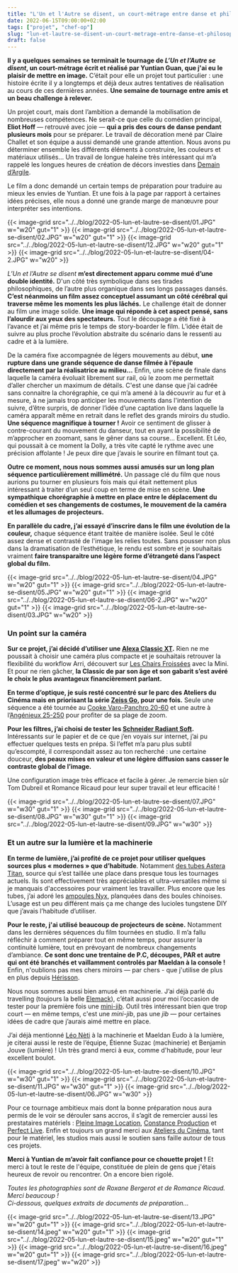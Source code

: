 ```yaml
---
title: "L'Un et l'Autre se disent, un court-métrage entre danse et philosophie"
date: 2022-06-15T09:00:00+02:00
tags: ["projet", "chef-op"]
slug: "lun-et-lautre-se-disent-un-court-metrage-entre-danse-et-philosophie"
draft: false
---
```


**Il y a quelques semaines se terminait le tournage de *L’Un et l’Autre se disent*, un court-métrage écrit et réalisé par Yuntian Guan, que j'ai eu le plaisir de mettre en image.** C’était pour elle un projet tout particulier : une histoire écrite il y a longtemps et déjà deux autres tentatives de réalisation au cours de ces dernières années. **Une semaine de tournage entre amis et un beau challenge à relever.**

Un projet court, mais dont l’ambition a demandé la mobilisation de nombreuses compétences. Ne serait-ce que celle du comédien principal, **Eliot Hoff** — retrouvé avec joie — **qui a pris des cours de danse pendant plusieurs mois** pour se préparer. Le travail de décoration mené par Claire Challet et son équipe a aussi demandé une grande attention. Nous avons pu déterminer ensemble les différents éléments à construire, les couleurs et matériaux utilisés… Un travail de longue haleine très intéressant qui m’a rappelé les longues heures de création de décors investies dans [Demain d’Argile](https://lucamailhol.com/2019/12/fin-de-tournage-pour-demain-d-argile/).

Le film a donc demandé un certain temps de préparation pour traduire au mieux les envies de Yuntian. Et une fois à la page par rapport à certaines idées précises, elle nous a donné une grande marge de manœuvre pour interpréter ses intentions.

{{< image-grid src="../../blog/2022-05-lun-et-lautre-se-disent/01.JPG" w="w20" gut="1" >}}
{{< image-grid src="../../blog/2022-05-lun-et-lautre-se-disent/02.JPG" w="w20" gut="1" >}}
{{< image-grid src="../../blog/2022-05-lun-et-lautre-se-disent/12.JPG" w="w20" gut="1" >}}
{{< image-grid src="../../blog/2022-05-lun-et-lautre-se-disent/04-2.JPG" w="w20" >}}

*L’Un et l’Autre se disent* **m’est directement apparu comme mué d’une double identité.** D'un côté très symbolique dans ses tirades philosophiques, de l’autre plus organique dans ses longs passages dansés. **C’est néanmoins un film assez conceptuel assumant un côté cérébral qui traverse même les moments les plus lâchés.** Le challenge était de donner au film une image solide. **Une image qui réponde à cet aspect pensé, sans l’alourdir aux yeux des spectateurs.** Tout le découpage a été fixé à l’avance et j’ai même pris le temps de story-boarder le film. L’idée était de suivre au plus proche l’évolution abstraite du scénario dans le ressenti au cadre et à la lumière.

De la caméra fixe accompagnée de légers mouvements au début, **une rupture dans une grande séquence de danse filmée à l’épaule directement par la réalisatrice au milieu…** Enfin, une scène de finale dans laquelle la caméra évoluait librement sur rail, où le zoom me permettait d’aller chercher un maximum de détails. C'est une danse que j’ai cadrée sans connaitre la chorégraphie, ce qui m’a amené à la découvrir au fur et à mesure, à ne jamais trop anticiper les mouvements dans l'intention de suivre, d’être surpris, de donner l’idée d’une captation live dans laquelle la caméra apparaît même en retrait dans le reflet des grands miroirs du studio. **Une séquence magnifique à tourner !** Avoir ce sentiment de glisser à contre-courant du mouvement du danseur, tout en ayant la possibilité de m’approcher en zoomant, sans le gêner dans sa course… Excellent. Et Léo, qui poussait à ce moment la Dolly, a très vite capté le rythme avec une précision affolante ! Je peux dire que j’avais le sourire en filmant tout ça.

**Outre ce moment, nous nous sommes aussi amusés sur un long plan séquence particulièrement millimétré.** Un passage clé du film que nous aurions pu tourner en plusieurs fois mais qui était nettement plus intéressant à traiter d’un seul coup en terme de mise en scène. **Une sympathique chorégraphie à mettre en place entre le déplacement du comédien et ses changements de costumes, le mouvement de la caméra et les allumages de projecteurs.**

**En parallèle du cadre, j’ai essayé d’inscrire dans le film une évolution de la couleur,** chaque séquence étant traitée de manière isolée. Seul le côté assez dense et contrasté de l'image les relies toutes. Sans pousser non plus dans la dramatisation de l’esthétique, le rendu est sombre et je souhaitais vraiment **faire transparaitre une légère forme d’étrangeté dans l’aspect global du film.**

{{< image-grid src="../../blog/2022-05-lun-et-lautre-se-disent/04.JPG" w="w20" gut="1" >}}
{{< image-grid src="../../blog/2022-05-lun-et-lautre-se-disent/05.JPG" w="w20" gut="1" >}}
{{< image-grid src="../../blog/2022-05-lun-et-lautre-se-disent/06-2.JPG" w="w20" gut="1" >}}
{{< image-grid src="../../blog/2022-05-lun-et-lautre-se-disent/03.JPG" w="w20" >}}

### Un point sur la caméra

**Sur ce projet, j’ai décidé d’utiliser une [Alexa Classic XT](https://fr.wikipedia.org/wiki/Arri_Alexa).** Rien ne me poussait à choisir une caméra plus compacte et je souhaitais retrouver la flexibilité du workflow Arri, découvert sur [Les Chairs Froissées](https://lucamailhol.com/2020/09/les-chairs-froissees-tournage-en-exterieur-dans-le-morvan/) avec la Mini. Et pour ne rien gâcher, **la Classic de par son âge et son gabarit s’est avéré le choix le plus avantageux financièrement parlant.**

**En terme d’optique, je suis resté concentré sur le parc des Ateliers du Cinéma mais en priorisant la série [Zeiss Go](https://www.direct-digital.com/fr-fr/louer/carl-zeiss-go-5-lenses-set-pl-mount-t13), pour une fois.** Seule une séquence a été tournée au [Cooke Varo-Panchro 20-60](https://www.movietech.co.uk/equipment/lenses/zoom-lenses/cooke-varo-panchro-20-60/) et une autre à l’[Angénieux 25-250](http://www.neoncam.fr/neoncam/angenieux-hp-25-250mm-t3-7/fr/) pour profiter de sa plage de zoom.

**Pour les filtres, j’ai choisi de tester les [Schneider Radiant Soft](https://schneiderkreuznach.com/application/files/3416/3047/5832/FS_Radiant_Soft-092021.pdf).** Intéressants sur le papier et de ce que j’en voyais sur internet, j’ai pu effectuer quelques tests en prépa. Si l’effet m’a paru plus subtil qu’escompté, il correspondait assez au ton recherché : une certaine douceur, **des peaux mises en valeur et une légère diffusion sans casser le contraste global de l’image.**

Une configuration image très efficace et facile à gérer. Je remercie bien sûr Tom Dubreil et Romance Ricaud pour leur super travail et leur efficacité !

{{< image-grid src="../../blog/2022-05-lun-et-lautre-se-disent/07.JPG" w="w30" gut="1" >}}
{{< image-grid src="../../blog/2022-05-lun-et-lautre-se-disent/08.JPG" w="w30" gut="1" >}}
{{< image-grid src="../../blog/2022-05-lun-et-lautre-se-disent/09.JPG" w="w30" >}}

### Et un autre sur la lumière et la machinerie

**En terme de lumière, j’ai profité de ce projet pour utiliser quelques sources plus « modernes » que d’habitude**. Notamment [des tubes Astera Titan](https://astera-led.com/fr/products/titan/), source qui s’est taillée une place dans presque tous les tournages actuels. Ils sont effectivement très appréciables et ultra-versatiles même si je manquais d'accessoires pour vraiment les travailler. Plus encore que les tubes, j’ai adoré les [ampoules Nyx](https://astera-led.com/fr/products/nyx-bulb/), planquées dans des boules chinoises. L’usage est un peu différent mais ça me change des lucioles tungstene DIY que j’avais l’habitude d’utiliser.

**Pour le reste, j'ai utilisé beaucoup de projecteurs de scène.** Notamment dans les dernières séquences du film tournées en studio. Il m’a fallu réfléchir à comment préparer tout en même temps, pour assurer la continuité lumière, tout en prévoyant de nombreux changements d’ambiance. **Ce sont donc une trentaine de P.C, découpes, PAR et autre qui ont été branchés et vaillamment controlés par Maeldan à la console !** Enfin, n'oublions pas mes chers miroirs — par chers - que j'utilise de plus en plus depuis [Hérisson](https://lucamailhol.com/2021/08/un-long-metrage-en-deux-semaines-retour-a-herisson/).

Nous nous sommes aussi bien amusé en machinerie. J’ai déjà parlé du travelling (toujours la belle [Elemack](https://fr.wikipedia.org/wiki/Elemack)), c’était aussi pour moi l’occasion de tester pour la première fois une [mini-jib](https://www.movietech.de/en/products/camera-crane-and-jibs/mini-jib/). Outil très intéressant bien que trop court — en même temps, c'est une *mini-jib*, pas une *jib* — pour certaines idées de cadre que j’aurais aimé mettre en place.

J’ai déjà mentionné [Léo Nèti](https://lucamailhol.com/2021/08/un-long-metrage-en-deux-semaines-retour-a-herisson/) à la machinerie et Maeldan Eudo à la lumière, je citerai aussi le reste de l’équipe, Étienne Suzac (machinerie) et Benjamin Jouve (lumière) ! Un très grand merci à eux, comme d'habitude, pour leur excellent boulot.

{{< image-grid src="../../blog/2022-05-lun-et-lautre-se-disent/10.JPG" w="w30" gut="1" >}}
{{< image-grid src="../../blog/2022-05-lun-et-lautre-se-disent/11.JPG" w="w30" gut="1" >}}
{{< image-grid src="../../blog/2022-05-lun-et-lautre-se-disent/06.JPG" w="w30" >}}

Pour ce tournage ambitieux mais dont la bonne préparation nous aura permis de le voir se dérouler sans accros, il s’agit de remercier aussi les prestataires matériels : [Pleine Image Location](https://www.pleineimage-loc.com), [Constance Production](http://www.constanceprod.com) et [Perfect Live](https://perfect-live.com). Enfin et toujours un grand merci aux [Ateliers du Cinéma](https://ateliersducinema.org), tant pour le matériel, les studios mais aussi le soutien sans faille autour de tous ces projets.

**Merci à Yuntian de m’avoir fait confiance pour ce chouette projet !** Et merci à tout le reste de l'équipe, constituée de plein de gens que j'étais heureux de revoir ou rencontrer. On a encore bien rigolé.

*Toutes les photographies sont de Roxane Bergerot et de Romance Ricaud. Merci beaucoup !*  
*Ci-dessous, quelques extraits de documents de préparation...*

{{< image-grid src="../../blog/2022-05-lun-et-lautre-se-disent/13.JPG" w="w20" gut="1" >}}
{{< image-grid src="../../blog/2022-05-lun-et-lautre-se-disent/14.jpeg" w="w20" gut="1" >}}
{{< image-grid src="../../blog/2022-05-lun-et-lautre-se-disent/15.jpeg" w="w20" gut="1" >}}
{{< image-grid src="../../blog/2022-05-lun-et-lautre-se-disent/16.jpeg" w="w20" gut="1" >}}
{{< image-grid src="../../blog/2022-05-lun-et-lautre-se-disent/17.jpeg" w="w20" >}}
